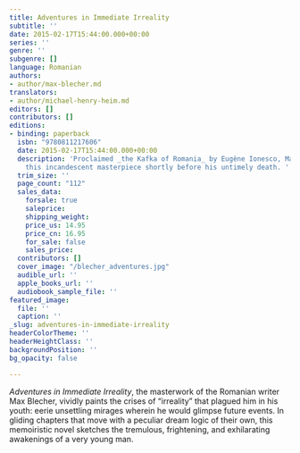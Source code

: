 ```yaml
---
title: Adventures in Immediate Irreality
subtitle: ''
date: 2015-02-17T15:44:00.000+00:00
series: ''
genre: ''
subgenre: []
language: Romanian
authors:
- author/max-blecher.md
translators:
- author/michael-henry-heim.md
editors: []
contributors: []
editions:
- binding: paperback
  isbn: "9780811217606"
  date: 2015-02-17T15:44:00.000+00:00
  description: 'Proclaimed _the Kafka of Romania_ by Eugène Ionesco, Max Blecher wrote
    this incandescent masterpiece shortly before his untimely death. '
  trim_size: ''
  page_count: "112"
  sales_data:
    forsale: true
    saleprice: 
    shipping_weight: 
    price_us: 14.95
    price_cn: 16.95
    for_sale: false
    sales_price: 
  contributors: []
  cover_image: "/blecher_adventures.jpg"
  audible_url: ''
  apple_books_url: ''
  audiobook_sample_file: ''
featured_image:
  file: ''
  caption: ''
_slug: adventures-in-immediate-irreality
headerColorTheme: ''
headerHeightClass: ''
backgroundPosition: ''
bg_opacity: false

---
```

_Adventures in Immediate Irreality_, the masterwork of the Romanian writer Max Blecher, vividly paints the crises of “irreality” that plagued him in his youth: eerie unsettling mirages wherein he would glimpse future events. In gliding chapters that move with a peculiar dream logic of their own, this memoiristic novel sketches the tremulous, frightening, and exhilarating awakenings of a very young man.